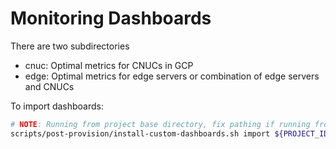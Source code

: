 # Monitoring Dashboards

There are two subdirectories
- cnuc: Optimal metrics for CNUCs in GCP
- edge: Optimal metrics for edge servers or combination of edge servers and CNUCs

To import dashboards:

```bash
# NOTE: Running from project base directory, fix pathing if running from within the `scripts/` or other folders
scripts/post-provision/install-custom-dashboards.sh import ${PROJECT_ID} monitoring-dashboard/anthos-cluster-monitoring.json
```
